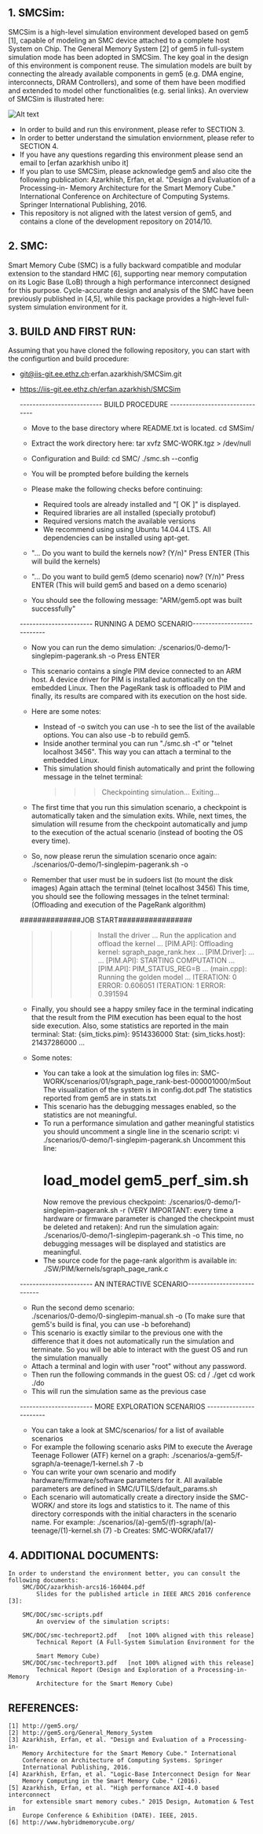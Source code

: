 ## 1. SMCSim:
SMCSim is a high-level simulation environment developed based on gem5 [1],
capable of modeling an SMC device attached to a complete host System on Chip.
The General Memory System [2] of gem5 in full-system simulation mode has been
adopted in SMCSim. The key goal in the design of this environment is component
reuse. The simulation models are built by connecting the already available
components in gem5 (e.g. DMA engine, interconnects, DRAM Controllers), and 
some of them have been modified and extended to model other functionalities
(e.g. serial links). An overview of SMCSim is illustrated here:

![Alt text](SMC/DOC/smcsim-small.png?raw=true "SMCSim")

* In order to build and run this environment, please refer to SECTION 3.
* In order to better understand the simulation enviornment, please refer 
  to SECTION 4.
* If you have any questions regarding this environment please send an
  email to [erfan <dot> azarkhish <at> unibo <dot> it]
* If you plan to use SMCSim, please acknowledge gem5 and also cite the
  following publication:
    Azarkhish, Erfan, et al. "Design and Evaluation of a Processing-in-
    Memory Architecture for the Smart Memory Cube." International 
    Conference on Architecture of Computing Systems. Springer
    International Publishing, 2016.
* This repository is not aligned with the latest version of gem5, and
  contains a clone of the development repository on 2014/10.
    
## 2. SMC:
Smart Memory Cube (SMC) is a fully backward compatible and modular 
extension to the standard HMC [6], supporting near memory computation on 
its Logic Base (LoB) through a high performance interconnect designed for 
this purpose. Cycle-accurate design and analysis of the SMC have been 
previously published in [4,5], while this package provides a high-level 
full-system simulation environment for it.
    
## 3. BUILD AND FIRST RUN:
Assuming that you have cloned the following repository, you can start with
the configurtion and build procedure:
* git@iis-git.ee.ethz.ch:erfan.azarkhish/SMCSim.git
* https://iis-git.ee.ethz.ch/erfan.azarkhish/SMCSim

    -------------------------- BUILD PROCEDURE -------------------------------
    * Move to the base directory where README.txt is located.
        cd SMSim/

    * Extract the work directory here:
        tar xvfz SMC-WORK.tgz > /dev/null

    * Configuration and Build:
        cd SMC/
        ./smc.sh --config

    * You will be prompted before building the kernels

    * Please make the following checks before continuing:
        - Required tools are already installed and "[   OK  ]" is displayed.
        - Required libraries are all installed (specially protobuf)
        - Required versions match the available versions
        - We recommend using using Ubuntu 14.04.4 LTS. All dependencies can be
          installed using apt-get.

    * "... Do you want to build the kernels now? (Y/n)"
        Press ENTER (This will build the kernels)

    * "... Do you want to build gem5 (demo scenario) now? (Y/n)"
        Press ENTER (This will build gem5 and based on a demo scenario)

    * You should see the following message:
        "ARM/gem5.opt was built successfully"

    ----------------------- RUNNING A DEMO SCENARIO---------------------------
    * Now you can run the demo simulation:
        ./scenarios/0-demo/1-singlepim-pagerank.sh -o
        Press ENTER

    * This scenario contains a single PIM device connected to an ARM host.
    A device driver for PIM is installed automatically on the embedded Linux.
    Then the PageRank task is offloaded to PIM and finally, its results are
    compared with its execution on the host side.

    * Here are some notes:
        * Instead of -o switch you can use -h to see the list of the available
          options. You can also use -b to rebuild gem5.
        * Inside another terminal you can run "./smc.sh -t" or 
          "telnet localhost 3456". This way you can attach a terminal to the
           embedded Linux.
        * This simulation should finish automatically and print the following 
          message in the telnet terminal:
            >>> Checkpointing simulation...
            >>> Exiting...

    * The first time that you run this simulation scenario, a checkpoint is
      automatically taken and the simulation exits. While, next times, the 
      simulation will resume from the checkpoint automatically and jump to the
      execution of the actual scenario (instead of booting the OS every time).

    * So, now please rerun the simulation scenario once again:
        ./scenarios/0-demo/1-singlepim-pagerank.sh -o

    * Remember that user must be in sudoers list (to mount the disk images)
      Again attach the terminal (telnet localhost 3456)
      This time, you should see the following messages in the telnet terminal:
      (Offloading and execution of the PageRank algorithm)
    
    ##############JOB START#################
    >>>> Install the driver
    ...
    >>>> Run the application and offload the kernel ...
    [PIM.API]: Offloading kernel: sgraph_page_rank.hex
    ...
    [PIM.Driver]: ...
    ...
    [PIM.API]: STARTING COMPUTATION ...
    [PIM.API]: PIM_STATUS_REG=B
    ...
    (main.cpp): Running the golden model ... 
    ITERATION: 0 ERROR: 0.606051
    ITERATION: 1 ERROR: 0.391594

    * Finally, you should see a happy smiley face in the terminal indicating 
      that the result from the PIM execution has been equal to the host side
      execution.
    Also, some statistics are reported in the main terminal:
    Stat: {sim_ticks.pim}:  9514336000
    Stat: {sim_ticks.host}:  21437286000
    ...

    * Some notes:
        * You can take a look at the simulation log files in:
          SMC-WORK/scenarios/01/sgraph_page_rank-best-000001000/m5out
          The visualization of the system is in config.dot.pdf
          The statistics reported from gem5 are in stats.txt
        * This scenario has the debugging messages enabled, so the statistics 
          are not meaningful. 
        * To run a performance simulation and gather meaningful statistics you
          should uncomment a single line in the scenario script:
          vi ./scenarios/0-demo/1-singlepim-pagerank.sh
          Uncomment this line:
          #   load_model gem5_perf_sim.sh
          Now remove the previous checkpoint:
          ./scenarios/0-demo/1-singlepim-pagerank.sh -r
          (VERY IMPORTANT: every time a hardware or firmware parameter is 
          changed the checkpoint must be deleted and retaken):
          And run the simulation again:
         ./scenarios/0-demo/1-singlepim-pagerank.sh -o
          This time, no debugging messages will be displayed and statistics 
          are meaningful.
        * The source code for the page-rank algorithm is available in:
          ./SW/PIM/kernels/sgraph_page_rank.c 

    ----------------------- AN INTERACTIVE SCENARIO---------------------------
    * Run the second demo scenario:    
        ./scenarios/0-demo/0-singlepim-manual.sh -o
        (To make sure that gem5's build is final, you can use -b beforehand)
    * This scenario is exactly similar to the previous one with the difference
      that it does not automatically run the simulation and terminate.
      So you will be able to interact with the guest OS and run the simulation
      manually
    * Attach a terminal and login with user "root" without any password.
    * Then run the following commands in the guest OS:
        cd /
        ./get
        cd work
        ./do
    * This will run the simulation same as the previous case

    ----------------------- MORE EXPLORATION SCENARIOS -----------------------
    * You can take a look at SMC/scenarios/ for a list of available scenarios
    * For example the following scenario asks PIM to execute the Average 
      Teenage Follower (ATF) kernel on a graph:
      ./scenarios/a-gem5/f-sgraph/a-teenage/1-kernel.sh 7 -b
    * You can write your own scenario and modify hardware/firmware/software
      parameters for it.
      All available parameters are defined in SMC/UTILS/default_params.sh
    * Each scenario will automatically create a directory inside the SMC-WORK/
      and store its logs and statistics to it. The name of this directory 
      corresponds with the initial characters in the scenario name.
      For example:
      ./scenarios/(a)-gem5/(f)-sgraph/(a)-teenage/(1)-kernel.sh (7) -b
      Creates:
      SMC-WORK/afa17/

## 4. ADDITIONAL DOCUMENTS:
    In order to understand the environment better, you can consult the 
    following documents:
        SMC/DOC/azarkhish-arcs16-160404.pdf
            Slides for the published article in IEEE ARCS 2016 conference [3]:

        SMC/DOC/smc-scripts.pdf
            An overview of the simulation scripts:

        SMC/DOC/smc-techreport2.pdf   [not 100% aligned with this release]
            Technical Report (A Full-System Simulation Environment for the

            Smart Memory Cube)
        SMC/DOC/smc-techreport3.pdf   [not 100% aligned with this release]
            Technical Report (Design and Exploration of a Processing-in-Memory
            Architecture for the Smart Memory Cube)

## REFERENCES:
    [1] http://gem5.org/
    [2] http://gem5.org/General_Memory_System
    [3] Azarkhish, Erfan, et al. "Design and Evaluation of a Processing-in-
        Memory Architecture for the Smart Memory Cube." International
        Conference on Architecture of Computing Systems. Springer
        International Publishing, 2016.
    [4] Azarkhish, Erfan, et al. "Logic-Base Interconnect Design for Near
        Memory Computing in the Smart Memory Cube." (2016).
    [5] Azarkhish, Erfan, et al. "High performance AXI-4.0 based interconnect
        for extensible smart memory cubes." 2015 Design, Automation & Test in
        Europe Conference & Exhibition (DATE). IEEE, 2015.
    [6] http://www.hybridmemorycube.org/
